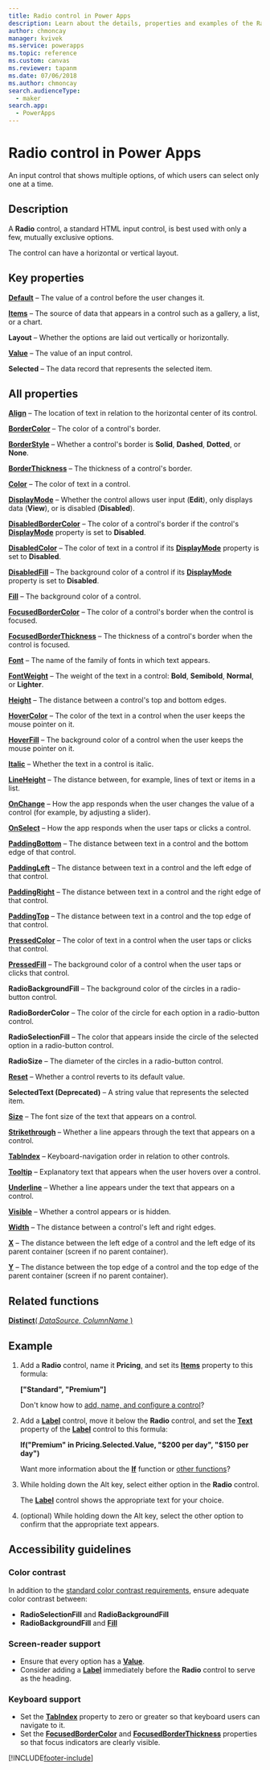 ```yaml
---
title: Radio control in Power Apps
description: Learn about the details, properties and examples of the Radio control in Power Apps.
author: chmoncay
manager: kvivek
ms.service: powerapps
ms.topic: reference
ms.custom: canvas
ms.reviewer: tapanm
ms.date: 07/06/2018
ms.author: chmoncay
search.audienceType: 
  - maker
search.app: 
  - PowerApps
---
```

# Radio control in Power Apps

An input control that shows multiple options, of which users can select only one at a time.

## Description

A **Radio** control, a standard HTML input control, is best used with only a few, mutually exclusive options.

The control can have a horizontal or vertical layout.

## Key properties

**[Default](properties-core.md)** – The value of a control before the user changes it.

**[Items](properties-core.md)** – The source of data that appears in a control such as a gallery, a list, or a chart.

**Layout** – Whether the options are laid out vertically or horizontally.

**[Value](properties-core.md)** – The value of an input control.

**Selected** – The data record that represents the selected item.

## All properties

**[Align](properties-text.md)** – The location of text in relation to the horizontal center of its control.

**[BorderColor](properties-color-border.md)** – The color of a control's border.

**[BorderStyle](properties-color-border.md)** – Whether a control's border is **Solid**, **Dashed**, **Dotted**, or **None**.

**[BorderThickness](properties-color-border.md)** – The thickness of a control's border.

**[Color](properties-color-border.md)** – The color of text in a control.

**[DisplayMode](properties-core.md)** – Whether the control allows user input (**Edit**), only displays data (**View**), or is disabled (**Disabled**).

**[DisabledBorderColor](properties-color-border.md)** – The color of a control's border if the control's **[DisplayMode](properties-core.md)** property is set to **Disabled**.

**[DisabledColor](properties-color-border.md)** – The color of text in a control if its **[DisplayMode](properties-core.md)** property is set to **Disabled**.

**[DisabledFill](properties-color-border.md)** – The background color of a control if its **[DisplayMode](properties-core.md)** property is set to **Disabled**.

**[Fill](properties-color-border.md)** – The background color of a control.

**[FocusedBorderColor](properties-color-border.md)** – The color of a control's border when the control is focused.

**[FocusedBorderThickness](properties-color-border.md)** – The thickness of a control's border when the control is focused.

**[Font](properties-text.md)** – The name of the family of fonts in which text appears.

**[FontWeight](properties-text.md)** – The weight of the text in a control: **Bold**, **Semibold**, **Normal**, or **Lighter**.

**[Height](properties-size-location.md)** – The distance between a control's top and bottom edges.

**[HoverColor](properties-color-border.md)** – The color of the text in a control when the user keeps the mouse pointer on it.

**[HoverFill](properties-color-border.md)** – The background color of a control when the user keeps the mouse pointer on it.

**[Italic](properties-text.md)** – Whether the text in a control is italic.

**[LineHeight](properties-text.md)** – The distance between, for example, lines of text or items in a list.

**[OnChange](properties-core.md)** – How the app responds when the user changes the value of a control (for example, by adjusting a slider).

**[OnSelect](properties-core.md)** – How the app responds when the user taps or clicks a control.

**[PaddingBottom](properties-size-location.md)** – The distance between text in a control and the bottom edge of that control.

**[PaddingLeft](properties-size-location.md)** – The distance between text in a control and the left edge of that control.

**[PaddingRight](properties-size-location.md)** – The distance between text in a control and the right edge of that control.

**[PaddingTop](properties-size-location.md)** – The distance between text in a control and the top edge of that control.

**[PressedColor](properties-color-border.md)** – The color of text in a control when the user taps or clicks that control.

**[PressedFill](properties-color-border.md)** – The background color of a control when the user taps or clicks that control.

**RadioBackgroundFill** – The background color of the circles in a radio-button control.

**RadioBorderColor** – The color of the circle for each option in a radio-button control.

**RadioSelectionFill** – The color that appears inside the circle of the selected option in a radio-button control.

**RadioSize** – The diameter of the circles in a radio-button control.

**[Reset](properties-core.md)** – Whether a control reverts to its default value.

**SelectedText (Deprecated)** – A string value that represents the selected item.

**[Size](properties-text.md)** – The font size of the text that appears on a control.

**[Strikethrough](properties-text.md)** – Whether a line appears through the text that appears on a control.

**[TabIndex](properties-accessibility.md)** – Keyboard-navigation order in relation to other controls.

**[Tooltip](properties-core.md)** – Explanatory text that appears when the user hovers over a control.

**[Underline](properties-text.md)** – Whether a line appears under the text that appears on a control.

**[Visible](properties-core.md)** – Whether a control appears or is hidden.

**[Width](properties-size-location.md)** – The distance between a control's left and right edges.

**[X](properties-size-location.md)** – The distance between the left edge of a control and the left edge of its parent container (screen if no parent container).

**[Y](properties-size-location.md)** – The distance between the top edge of a control and the top edge of the parent container (screen if no parent container).

## Related functions

[**Distinct**( *DataSource*, *ColumnName* )](../functions/function-distinct.md)

## Example

1. Add a **Radio** control, name it **Pricing**, and set its **[Items](properties-core.md)** property to this formula:

    **["Standard", "Premium"]**

    Don't know how to [add, name, and configure a control](../add-configure-controls.md)?

2. Add a **[Label](control-text-box.md)** control, move it below the **Radio** control, and set the **[Text](properties-core.md)** property of the **[Label](control-text-box.md)** control to this formula:

    **If("Premium" in Pricing.Selected.Value, "$200 per day", "$150 per day")**

    Want more information about the **[If](../functions/function-if.md)** function or [other functions](../formula-reference.md)?

3. While holding down the Alt key, select either option in the **Radio** control.

    The **[Label](control-text-box.md)** control shows the appropriate text for your choice.

4. (optional) While holding down the Alt key, select the other option to confirm that the appropriate text appears.

## Accessibility guidelines

### Color contrast

In addition to the [standard color contrast requirements](../accessible-apps-color.md), ensure adequate color contrast between:

* **RadioSelectionFill** and **RadioBackgroundFill**
* **RadioBackgroundFill** and **[Fill](properties-color-border.md)**

### Screen-reader support

* Ensure that every option has a **[Value](properties-core.md)**.
* Consider adding a **[Label](control-text-box.md)** immediately before the **Radio** control to serve as the heading.

### Keyboard support

* Set the **[TabIndex](properties-accessibility.md)** property to zero or greater so that keyboard users can navigate to it.
* Set the **[FocusedBorderColor](properties-color-border.md)** and **[FocusedBorderThickness](properties-color-border.md)** properties so that focus indicators are clearly visible.


[!INCLUDE[footer-include](../../../includes/footer-banner.md)]